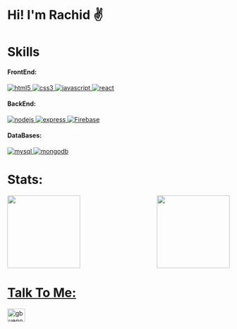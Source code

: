 # Hi! I'm Rachid :v:
# Skills
#### FrontEnd:

  <a href="https://www.w3.org/html/" target="_blank" rel="noreferrer"> 
    <img src="https://img.shields.io/badge/HTML5-E34F26?style=for-the-badge&logo=html5&logoColor=white" alt="html5"/> 
  </a> 
  
  <a href="https://www.w3schools.com/css/" target="_blank" rel="noreferrer">
    <img src="https://img.shields.io/badge/CSS3-1572B6?style=for-the-badge&logo=css3&logoColor=white" alt="css3"/>
  </a> 
  
  <a href="https://developer.mozilla.org/en-US/docs/Web/JavaScript" target="_blank" rel="noreferrer"> 
    <img src="https://img.shields.io/badge/JavaScript-323330?style=for-the-badge&logo=javascript&logoColor=F7DF1E" alt="javascript"/> 
  </a>

  <a href="https://reactjs.org/" target="_blank" rel="noreferrer"> 
    <img src="https://img.shields.io/badge/React-20232A?style=for-the-badge&logo=react&logoColor=61DAFB" alt="react"/> 
  </a>


#### BackEnd:
  <a href="https://nodejs.org" target="_blank" rel="noreferrer"> 
    <img src="https://img.shields.io/badge/Node.js-339933?style=for-the-badge&logo=nodedotjs&logoColor=white" alt="nodejs"/> 
  </a> 

  <a href="https://expressjs.com" target="_blank" rel="noreferrer"> 
    <img src="https://img.shields.io/badge/Express.js-000000?style=for-the-badge&logo=express&logoColor=white" alt="express"/> 
  </a>

  <a href="https://expressjs.com" target="_blank" rel="noreferrer"> 
    <img src="https://img.shields.io/badge/firebase-ffca28?style=for-the-badge&logo=firebase&logoColor=black" alt="Firebase"/> 
  </a>

#### DataBases:
  <a href="https://www.mysql.com/" target="_blank" rel="noreferrer"> 
    <img src="https://img.shields.io/badge/MySQL-00000F?style=for-the-badge&logo=mysql&logoColor=white" alt="mysql"/> 
  </a> 
  
  <a href="https://www.mongodb.com/" target="_blank" rel="noreferrer"> 
    <img src="https://img.shields.io/badge/MongoDB-white?style=for-the-badge&logo=mongodb&logoColor=4EA94B" alt="mongodb"/> 
  </a> 

# Stats:
  <div>
    <a href="https://github.com/rachidb5">
    <img height="165em" src="https://github-readme-stats.vercel.app/api?username=rachidb5&show_icons=true&theme=react&include_all_commits=true&count_private=true"/>        <img height="165em" align="right" src="https://github-readme-stats.vercel.app/api/top-langs/?username=rachidb5&layout=compact&langs_count=16&theme=react"/>
  </div>

# Talk To Me:
  <a href="https://www.linkedin.com/in/roberto-bastos/" target="blank"><img align="center" src="https://raw.githubusercontent.com/rahuldkjain/github-profile-readme-generator/master/src/images/icons/Social/linked-in-alt.svg" alt="gbuenodev" height="30" width="40" /></a>


